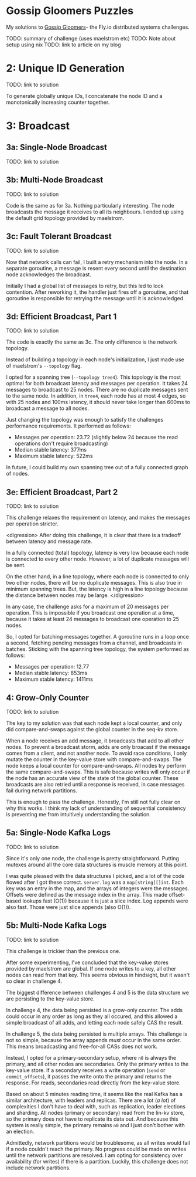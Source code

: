 # Gossip Gloomers Puzzles

My solutions to [Gossip Gloomers](https://fly.io/dist-sys/)- the Fly.io distributed systems challenges.

TODO: summary of challenge (uses maelstrom etc)
TODO: Note about setup using nix
TODO: link to article on my blog

# 2: Unique ID Generation

TODO: link to solution

To generate globally unique IDs, I concatenate the node ID and a monotonically increasing counter together.

# 3: Broadcast

## 3a: Single-Node Broadcast

TODO: link to solution

## 3b: Multi-Node Broadcast

TODO: link to solution

Code is the same as for 3a.
Nothing particularly interesting.
The node broadcasts the message it receives to all its neighbours.
I ended up using the default grid topology provided by maelstrom.

## 3c: Fault Tolerant Broadcast

TODO: link to solution

Now that network calls can fail, I built a retry mechanism into the node.
In a separate goroutine, a message is resent every second until the destination node acknowledges the broadcast.

Initially I had a global list of messages to retry, but this led to lock contention.
After reworking it, the handler just fires off a goroutine, and that goroutine is responsible for retrying the message until it is acknowledged.

## 3d: Efficient Broadcast, Part 1

TODO: link to solution

The code is exactly the same as 3c.
The only difference is the network topology.

Instead of building a topology in each node's initialization, I just made use of maelstrom's `--topology` flag.

I opted for a spanning tree (`--topology tree4`).
This topology is the most optimal for both broadcast latency and messages per operation.
It takes 24 messages to broadcast to 25 nodes.
There are no duplicate messages sent to the same node.
In addition, in `tree4`, each node has at most 4 edges, so with 25 nodes and 100ms latency, it should never take longer than 600ms to broadcast a message to all nodes.

Just changing the topology was enough to satisfy the challenges performance requirements. It performed as follows:

- Messages per operation: 23.72 (slightly below 24 because the read operations don't require broadcasting)
- Median stable latency: 377ms
- Maximum stable latency: 522ms

In future, I could build my own spanning tree out of a fully connected graph of nodes.

## 3e: Efficient Broadcast, Part 2

TODO: link to solution

This challenge relaxes the requirement on latency, and makes the messages per operation stricter.

\<digression>
After doing this challenge, it is clear that there is a tradeoff between latency and message rate.

In a fully connected (total) topology, latency is very low because each node is connected to every other node.
However, a lot of duplicate messages will be sent.

On the other hand, in a line topology, where each node is connected to only two other nodes, there will be no duplicate messages.
This is also true in minimum spanning trees.
But, the latency is high in a line topology because the distance between nodes may be large.
\</digression>

In any case, the challenge asks for a maximum of 20 messages per operation.
This is impossible if you broadcast one operation at a time, because it takes at least 24 messages to broadcast one operation to 25 nodes.

So, I opted for batching messages together. A goroutine runs in a loop once a second, fetching pending messages from a channel, and broadcasts in batches. Sticking with the spanning tree topology, the system performed as follows:

- Messages per operation: 12.77
- Median stable latency: 853ms
- Maximum stable latency: 1411ms

## 4: Grow-Only Counter

TODO: link to solution

The key to my solution was that each node kept a local counter, and only did compare-and-swaps against the global counter in the seq-kv store.

When a node receives an add message, it broadcasts that add to all other nodes.
To prevent a broadcast storm, adds are only broacast if the message comes from a client, and not another node.
To avoid race conditions, I only mutate the counter in the key-value store with compare-and-swaps.
The node keeps a local counter for compare-and-swaps.
All nodes try perform the same compare-and-swaps. This is safe because writes will only occur if the node has an accurate view of the state of the global counter.
These broadcasts are also retried until a response is received, in case messages fail during network partitions.

This is enough to pass the challenge.
Honestly, I'm still not fully clear on why this works.
I think my lack of understanding of sequential consistency is preventing me from intuitively understanding the solution.

## 5a: Single-Node Kafka Logs

TODO: link to solution

Since it's only one node, the challenge is pretty straightforward.
Putting mutexes around all the core data structures is muscle memory at this point.

I was quite pleased with the data structures I picked, and a lot of the code flowed after I got these correct.
`server.log` was a `map[string][]int`.
Each key was an entry in the map, and the arrays of integers were the messages.
Offsets were defined as the message index in the array.
This made offset-based lookups fast (O(1)) because it is just a slice index.
Log appends were also fast.
Those were just slice appends (also O(1)).

## 5b: Multi-Node Kafka Logs

TODO: link to solution

This challenge is trickier than the previous one.

After some experimenting, I've concluded that the key-value stores provided by maelstrom are global.
If one node writes to a key, all other nodes can read from that key.
This seems obvious in hindsight, but it wasn't so clear in challenge 4.

The biggest difference between challenges 4 and 5 is the data structure we are persisting to the key-value store.

In challenge 4, the data being persisted is a grow-only counter.
The adds could occur in any order as long as they all occured, and this allowed a simple broadcast of all adds, and letting each node safely CAS the result.

In challenge 5, the data being persisted is multiple arrays.
This challenge is not so simple, because the array appends _must_ occur in the same order.
This means broadcasting and free-for-all CASs does not work.

Instead, I opted for a primary-secondary setup, where `n0` is always the primary, and all other nodes are secondaries.
Only the primary writes to the key-value store.
If a secondary receives a write operation (`send` or `commit_offsets`), it passes the write onto the primary and returns the response.
For reads, secondaries read directly from the key-value store.

Based on about 5 minutes reading time, it seems like the real Kafka has a similar architecture, with leaders and replicas.
There are a lot (_a lot_) of complexities I don't have to deal with, such as replication, leader elections and sharding.
All nodes (primary or secondary) read from the lin-kv store, so the primary does not have to replicate its data out.
And because this system is really simple, the primary remains `n0` and I just don't bother with an election.

Admittedly, network partitions would be troublesome, as all writes would fail if a node couldn't reach the primary.
No progress could be made on writes until the network partitions are resolved.
I am opting for consistency over availability (for writes) if there is a partition.
Luckily, this challenge does not include network partitions.
